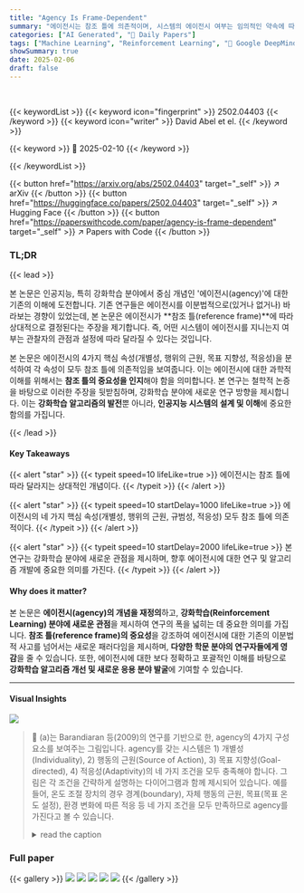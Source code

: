 ```yaml
---
title: "Agency Is Frame-Dependent"
summary: "에이전시는 참조 틀에 의존적이며, 시스템의 에이전시 여부는 임의적인 약속에 따라 달라진다는 것을 보여주는 연구"
categories: ["AI Generated", "🤗 Daily Papers"]
tags: ["Machine Learning", "Reinforcement Learning", "🏢 Google DeepMind",]
showSummary: true
date: 2025-02-06
draft: false
---
```


<br>

{{< keywordList >}}
{{< keyword icon="fingerprint" >}} 2502.04403 {{< /keyword >}}
{{< keyword icon="writer" >}} David Abel et el. {{< /keyword >}}
 
{{< keyword >}} 🤗 2025-02-10 {{< /keyword >}}
 
{{< /keywordList >}}

{{< button href="https://arxiv.org/abs/2502.04403" target="_self" >}}
↗ arXiv
{{< /button >}}
{{< button href="https://huggingface.co/papers/2502.04403" target="_self" >}}
↗ Hugging Face
{{< /button >}}
{{< button href="https://paperswithcode.com/paper/agency-is-frame-dependent" target="_self" >}}
↗ Papers with Code
{{< /button >}}




### TL;DR


{{< lead >}}

본 논문은 인공지능, 특히 강화학습 분야에서 중심 개념인 '에이전시(agency)'에 대한 기존의 이해에 도전합니다. 기존 연구들은 에이전시를 이분법적으로(있거나 없거나) 바라보는 경향이 있었는데, 본 논문은 에이전시가 **참조 틀(reference frame)**에 따라 상대적으로 결정된다는 주장을 제기합니다. 즉, 어떤 시스템이 에이전시를 지니는지 여부는 관찰자의 관점과 설정에 따라 달라질 수 있다는 것입니다. 



본 논문은 에이전시의 4가지 핵심 속성(개별성, 행위의 근원, 목표 지향성, 적응성)을 분석하여 각 속성이 모두 참조 틀에 의존적임을 보여줍니다.  이는 에이전시에 대한 과학적 이해를 위해서는 **참조 틀의 중요성을 인지**해야 함을 의미합니다. 본 연구는 철학적 논증을 바탕으로 이러한 주장을 뒷받침하며, 강화학습 분야에 새로운 연구 방향을 제시합니다.  이는 **강화학습 알고리즘의 발전**뿐 아니라, **인공지능 시스템의 설계 및 이해**에 중요한 함의를 가집니다.

{{< /lead >}}


#### Key Takeaways

{{< alert "star" >}}
{{< typeit speed=10 lifeLike=true >}} 에이전시는 참조 틀에 따라 달라지는 상대적인 개념이다. {{< /typeit >}}
{{< /alert >}}

{{< alert "star" >}}
{{< typeit speed=10 startDelay=1000 lifeLike=true >}} 에이전시의 네 가지 핵심 속성(개별성, 행위의 근원, 규범성, 적응성) 모두 참조 틀에 의존적이다. {{< /typeit >}}
{{< /alert >}}

{{< alert "star" >}}
{{< typeit speed=10 startDelay=2000 lifeLike=true >}} 본 연구는 강화학습 분야에 새로운 관점을 제시하며, 향후 에이전시에 대한 연구 및 알고리즘 개발에 중요한 의미를 가진다. {{< /typeit >}}
{{< /alert >}}

#### Why does it matter?
본 논문은 **에이전시(agency)의 개념을 재정의**하고, **강화학습(Reinforcement Learning) 분야에 새로운 관점**을 제시하여 연구의 폭을 넓히는 데 중요한 의미를 가집니다. **참조 틀(reference frame)의 중요성**을 강조하여 에이전시에 대한 기존의 이분법적 사고를 넘어서는 새로운 패러다임을 제시하며, **다양한 학문 분야의 연구자들에게 영감**을 줄 수 있습니다. 또한, 에이전시에 대한 보다 정확하고 포괄적인 이해를 바탕으로 **강화학습 알고리즘 개선 및 새로운 응용 분야 발굴**에 기여할 수 있습니다.

------
#### Visual Insights



![](https://arxiv.org/html/2502.04403/x1.png)

> 🔼 (a)는 Barandiaran 등(2009)의 연구를 기반으로 한, agency의 4가지 구성 요소를 보여주는 그림입니다.  agency를 갖는 시스템은 1) 개별성(Individuality), 2) 행동의 근원(Source of Action), 3) 목표 지향성(Goal-directed), 4) 적응성(Adaptivity)의 네 가지 조건을 모두 충족해야 합니다. 그림은 각 조건을 간략하게 설명하는 다이어그램과 함께 제시되어 있습니다. 예를 들어, 온도 조절 장치의 경우 경계(boundary), 자체 행동의 근원, 목표(목표 온도 설정), 환경 변화에 따른 적응 등 네 가지 조건을 모두 만족하므로 agency를 가진다고 볼 수 있습니다.
> <details>
> <summary>read the caption</summary>
> (a) A Four-Part Account of Agency
> </details>







### Full paper

{{< gallery >}}
<img src="paper_images/1.png" class="grid-w50 md:grid-w33 xl:grid-w25" />
<img src="paper_images/2.png" class="grid-w50 md:grid-w33 xl:grid-w25" />
<img src="paper_images/3.png" class="grid-w50 md:grid-w33 xl:grid-w25" />
<img src="paper_images/4.png" class="grid-w50 md:grid-w33 xl:grid-w25" />
<img src="paper_images/5.png" class="grid-w50 md:grid-w33 xl:grid-w25" />
{{< /gallery >}}